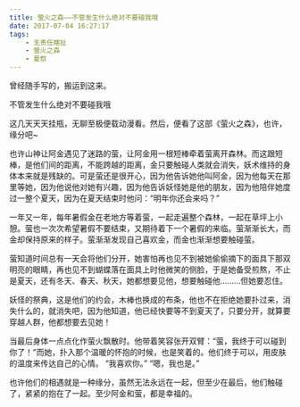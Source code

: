 ```yaml
---
title: 萤火之森——不管发生什么绝对不要碰我哦
date: 2017-07-04 16:27:17
tags: 
	- 无责任瞎扯
	- 萤火之森
	- 夏祭
---
```

曾经随手写的，搬运到这来。

不管发生什么绝对不要碰我哦

<!--more-->


这几天天天挂瓶，无聊至极便载动漫看。然后，便看了这部《萤火之森》，也许，缘分吧~

也许山神让阿金遇见了迷路的萤，让阿金用一根短棒牵着萤离开森林。而这跟短棒，是他们间的距离，不能跨越的距离，金只要触碰人类就会消失，妖术维持的身体本来就是残缺的。可是萤还是很开心，因为他告诉她他叫阿金，因为他每天在那里等她，因为他说他对她有兴趣，因为他告诉妖怪她是他的朋友，因为他陪伴她度过一整个夏天，因为在夏天结束时他问：“明年你还会来吗？”

一年又一年，每年暑假金在老地方等着萤，一起走遍整个森林，一起在草坪上小憩。萤也一次次希望暑假不要结束，又期待着下一个暑假的来临。萤渐渐长大，而金却保持原来的样子。萤渐渐发现自己喜欢金，而金也渐渐想要触碰萤。

萤知道时间总有一天会将他们分开，她害怕再也见不到被她偷偷摘下的面具下那双明亮的眼睛，再也见不到蝴蝶落在面具上时他微笑的侧脸，于是她备受煎熬，不止是夏天，还有冬天、春天、秋天，她都想要见他，想要触碰他.........但她要忍住。

妖怪的祭典，这是他们的约会，木棒也换成的布条，他也不在拒绝她要扑过来，消失什么的，就消失吧，因为他知道，他已经快要等不到夏天了，只要分开，就算要穿越人群，他都想要去见她！

当最后身体一点点化作萤火飘散时。他带着笑容张开双臂：“萤，我终于可以碰到你了！”而她，扑入那个温暖的怀抱的时候，也是笑着的。他们终于可以，用皮肤的温度来传达自己的心情。
“我喜欢你。”
“嗯，我也是。”

也许他们的相遇就是一种缘分，虽然无法永远在一起，但至少在最后，他们触碰了，紧紧的抱在了一起。至少阿金和萤，都是幸福的。